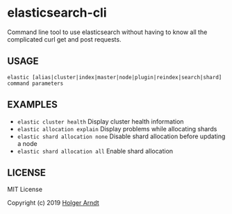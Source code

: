# elasticsearch-cli
Command line tool to use elasticsearch without having to know all the complicated curl get and post requests.

## USAGE

`elastic [alias|cluster|index|master|node|plugin|reindex|search|shard] command parameters`

## EXAMPLES

- `elastic cluster health`                    Display cluster health information
- `elastic allocation explain`                Display problems while allocating shards
- `elastic shard allocation none`             Disable shard allocation before updating a node
- `elastic shard allocation all`              Enable shard allocation

## LICENSE

MIT License

Copyright (c) 2019 [Holger Arndt](https://holger-arndt.com)
